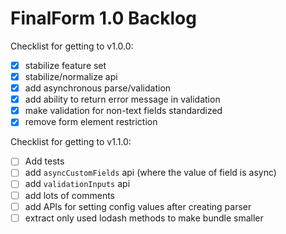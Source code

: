 # FinalForm 1.0 Backlog

Checklist for getting to v1.0.0:

- [x] stabilize feature set
- [x] stabilize/normalize api
- [x] add asynchronous parse/validation
- [x] add ability to return error message in validation
- [x] make validation for non-text fields standardized
- [x] remove form element restriction

Checklist for getting to v1.1.0:

- [ ] Add tests
- [ ] add `asyncCustomFields` api (where the value of field is async)
- [ ] add `validationInputs` api
- [ ] add lots of comments
- [ ] add APIs for setting config values after creating parser
- [ ] extract only used lodash methods to make bundle smaller
